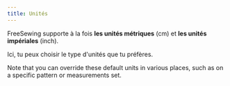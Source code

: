 ```yaml
---
title: Unités
---
```


FreeSewing supporte à la fois **les unités métriques** (cm) et **les unités impériales** (inch).

Ici, tu peux choisir le type d'unités que tu préfères.

Note that you can override these default units in various places, such as on a specific pattern or measurements set.

